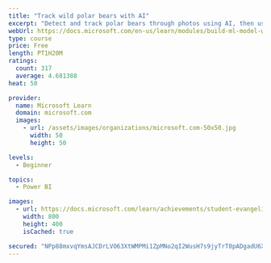 ```yaml
---
title: "Track wild polar bears with AI"
excerpt: "Detect and track polar bears through photos using AI, then use Power BI to show where polar bears are being spotted."
webUrl: https://docs.microsoft.com/en-us/learn/modules/build-ml-model-with-azure-stream-analytics/
type: course
price: Free
length: PT1H20M
ratings:
  count: 317
  average: 4.681388
heat: 50

provider:
  name: Microsoft Learn
  domain: microsoft.com
  images:
    - url: /assets/images/organizations/microsoft.com-50x50.jpg
      width: 50
      height: 50

levels:
  - Beginner

topics:
  - Power BI

images:
  - url: https://docs.microsoft.com/learn/achievements/student-evangelism/build-ml-model-with-azure-stream-analytics-badge-social.png
    width: 800
    height: 400
    isCached: true

secured: "NPp88mxvqYmsAJCDrLVO63XtWMPMi1ZpMNo2qI2WusH7s9jyTrT0pADgadU6Xf0bP8+k3nC4KC6wlTjEkkLhbHz3ABgbVqvwEZ5srl0Z6honIrXgCpsAZgLpdN1eYPTU7ZxUEu8cwVWxsefimAUpi5DtREFi45lFH9Vj0i8Lf0274+tKeZ1H7l7kVUMWTycBidMthN70h7rBhgDPEISjPP/lIGhZuNRMzL/lMV8ZHgL/ba4Zd00Ks/lVid+Dz34j2eDfTCx8T86JZeop+BfHHnAArmW19H9Squzm381EXHL5KiUktDGaOYEI/2b8qFG02SpHoApCwzZYIvb21+4s7o5t9iKKB7l21vcnoufE00pGJYEZgXnsbN/MRTTDJtRx2QspMEtdB8l24ImbmBFAN9MNR+RdBl6FALqHMvuibVc=;D118ieOwgYU575V1WP3ozw=="
---
```


